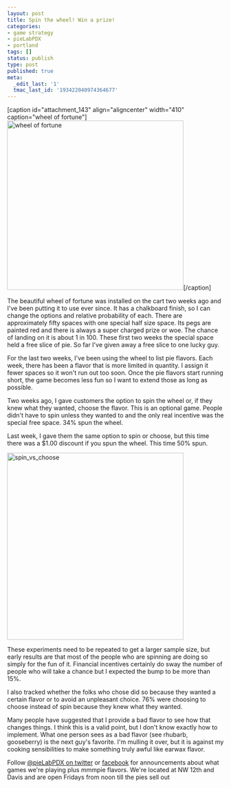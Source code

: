 ```yaml
---
layout: post
title: Spin the wheel! Win a prize!
categories:
- game strategy
- pieLabPDX
- portland
tags: []
status: publish
type: post
published: true
meta:
  _edit_last: '1'
  tmac_last_id: '193422040974364677'
---
```

[caption id="attachment_143" align="aligncenter" width="410" caption="wheel of fortune"]<img src="http://skinnywhitegirl.com/blog/wp-content/uploads/2010/09/wheel_of_fortune-410x394.jpg" alt="wheel of fortune" title="wheel_of_fortune" width="410" height="394" class="size-medium wp-image-143" />[/caption]

The beautiful wheel of fortune was installed on the cart two weeks ago and I've been putting it to use ever since. It has a chalkboard finish, so I can change the options and relative probability of each. There are approximately fifty spaces with one special half size space. Its pegs are painted red and there is always a super charged prize or woe. The chance of landing on it is about 1 in 100. These first two weeks the special space held a free slice of pie. So far I've given away a free slice to one lucky guy.

For the last two weeks, I've been using the wheel to list pie flavors. Each week, there has been a flavor that is more limited in quantity. I assign it fewer spaces so it won't run out too soon. Once the pie flavors start running short, the game becomes less fun so I want to extend those as long as possible.

Two weeks ago, I gave customers the option to spin the wheel or, if they knew what they wanted, choose the flavor. This is an optional game. People didn't have to spin unless they wanted to and the only real incentive was the special free space. 34% spun the wheel.

Last week, I gave them the same option to spin or choose, but this time there was a $1.00 discount if you spun the wheel. This time 50% spun. 

<img src="http://skinnywhitegirl.com/blog/wp-content/uploads/2010/09/spin_vs_choose.gif" alt="spin_vs_choose" title="spin_vs_choose" width="410" height="435" class="aligncenter size-full wp-image-146" />

These experiments need to be repeated to get a larger sample size, but early results are that most of the people who are spinning are doing so simply for the fun of it. Financial incentives certainly do sway the number of people who will take a chance but I expected the bump to be more than 15%. 

I also tracked whether the folks who chose did so because they wanted a certain flavor or to avoid an unpleasant choice. 76% were choosing to choose instead of spin because they knew what they wanted. 

Many people have suggested that I provide a bad flavor to see how that changes things. I think this is a valid point, but I don't know exactly how to implement. What one person sees as a bad flavor (see rhubarb, gooseberry) is the next guy's favorite. I'm mulling it over, but it is against my cooking sensibilities to make something truly awful like earwax flavor.

Follow <a href="http://twitter.com/pieLabPDX">@pieLabPDX on twitter</a> or <a href="http://www.facebook.com/pages/Portland-OR/PieLabPDX/122527544463697?__a=8&">facebook</a> for announcements about what games we're playing plus mmmpie flavors. We're located at NW 12th and Davis and are open Fridays from noon till the pies sell out

